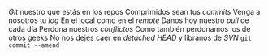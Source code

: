 *Git* nuestro que estás en los repos 
Comprimidos sean tus *commits* 
Venga a nosotros tu *log* 
En el local como en el *remote* 
Danos hoy nuestro *pull* de cada día 
Perdona nuestros *conflictos*
Como también perdonamos los de otros geeks 
No nos dejes caer en *detached HEAD* 
y líbranos de *SVN* 
`git commit --amend` 
 

